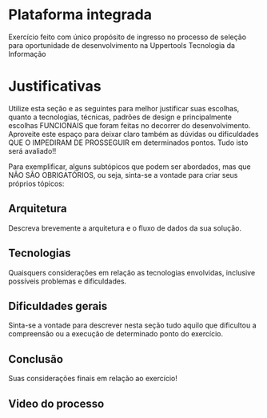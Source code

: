 # Plataforma integrada

Exercício feito com único propósito de ingresso no processo de seleção para oportunidade de desenvolvimento na Uppertools Tecnologia da Informação


# Justificativas

Utilize esta seção e as seguintes para melhor justificar suas escolhas, quanto a tecnologias, técnicas, padrões de design e principalmente escolhas FUNCIONAIS que foram feitas no decorrer do desenvolvimento.
Aproveite este espaço para deixar claro também as dúvidas ou dificuldades QUE O IMPEDIRAM DE PROSSEGUIR em determinados pontos.
Tudo isto será avaliado!!

Para exemplificar, alguns subtópicos que podem ser abordados, mas que NÃO SÃO OBRIGATÓRIOS, ou seja, sinta-se a vontade para criar seus próprios tópicos:

## Arquitetura

Descreva brevemente a arquitetura e o fluxo de dados da sua solução.

## Tecnologias

Quaisquers considerações em relação as tecnologias envolvidas, inclusive possíveis problemas e dificuldades.

## Dificuldades gerais

Sinta-se a vontade para descrever nesta seção tudo aquilo que dificultou a compreensão ou a execução de determinado ponto do exercício.

## Conclusão

Suas considerações finais em relação ao exercício!

## Video do processo

